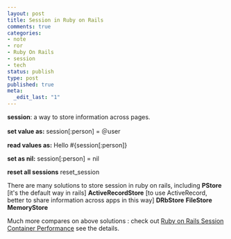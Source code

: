 ```yaml
--- 
layout: post
title: Session in Ruby on Rails
comments: true
categories:
- note
- ror
- Ruby On Rails
- session
- tech
status: publish
type: post
published: true
meta: 
  _edit_last: "1"
---
```

<strong>session</strong>: a way to store information across pages.

<strong>set value as:</strong>
        session[:person] = ＠user

<strong>read values as:</strong>
        Hello #{session[:person]}

<strong>set as nil:</strong>
        session[:person] = nil

<strong>reset all sessions</strong>
        reset_session

There are many solutions to store session in ruby on rails, including
<strong>PStore</strong> [it's the default way in rails]
<strong>ActiveRecordStore</strong> [to use ActiveRecord, better to share information across apps in this way]
<strong>DRbStore</strong>
<strong>FileStore</strong>
<strong>MemoryStore</strong>


Much more compares on above solutions : check out <a href="http://scott.elitists.net/sessions.html">Ruby on Rails Session Container Performance</a> see the details.
